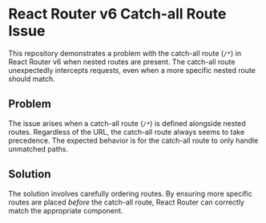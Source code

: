 # React Router v6 Catch-all Route Issue

This repository demonstrates a problem with the catch-all route (`/*`) in React Router v6 when nested routes are present. The catch-all route unexpectedly intercepts requests, even when a more specific nested route should match.

## Problem

The issue arises when a catch-all route (`/*`) is defined alongside nested routes.  Regardless of the URL, the catch-all route always seems to take precedence. The expected behavior is for the catch-all route to only handle unmatched paths.

## Solution

The solution involves carefully ordering routes.  By ensuring more specific routes are placed *before* the catch-all route, React Router can correctly match the appropriate component.